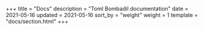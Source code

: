 +++
title = "Docs"
description = "Toml Bombadil documentation"
date = 2021-05-16
updated = 2021-05-16
sort_by = "weight"
weight = 1
template = "docs/section.html"
+++
